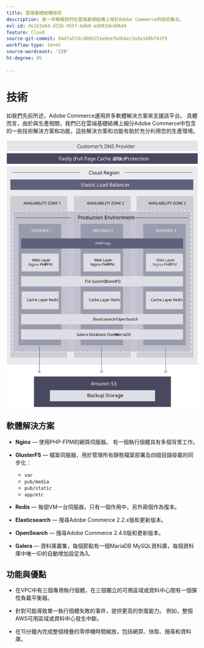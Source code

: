 ```yaml
---
title: 雲端基礎結構技術
description: 進一步瞭解我們在雲端基礎結構上用於Adobe Commerce的技術集合。
exl-id: de1b3a64-d32b-455f-bdb0-ad883dedd6d4
feature: Cloud
source-git-commit: 94d7a57dcd006251e8eefbdb4ec3a5e140bf43f9
workflow-type: tm+mt
source-wordcount: '229'
ht-degree: 0%

---
```


# 技術

如我們先前所述，Adobe Commerce運用許多軟體解決方案來支援該平台。 具體而言，由於與生產相關，我們已在雲端基礎結構上細分Adobe Commerce中包含的一些技術解決方案和功能，這些解決方案和功能有助於充分利用您的生產環境。

![圖表顯示雲端基礎結構技術上的Adobe Commerce](../../../assets/playbooks/infrastructure-technology.svg)

## 軟體解決方案

- **Nginx** — 使用PHP-FPM的網頁伺服器。 有一個執行個體具有多個背景工作。

- **GlusterFS** — 檔案伺服器，用於管理所有靜態檔案部署及四個目錄掛載的同步化：
   - `var`
   - `pub/media`
   - `pub/static`
   - `app/etc`

- **Redis** — 每個VM一台伺服器，只有一個作用中，另外兩個作為復本。

- **Elasticsearch** — 搜尋Adobe Commerce 2.2.x版和更新版本。

- **OpenSearch** — 搜尋Adobe Commerce 2.4.6版和更新版本。

- **Galera** — 資料庫叢集，每個節點有一個MariaDB MySQL資料庫，每個資料庫中唯一ID的自動增加設定為3。

## 功能與優點

- 在VPC中有三個專用執行個體，在三個獨立的可用區域或資料中心間有一個彈性負載平衡器。

- 針對可能導致單一執行個體失敗的事件，提供更高的恢復能力。 例如，整個AWS可用區域或資料中心發生中斷。

- 在15分鐘內完成整個棧疊的零停機時間縮放，包括網頁、快取、搜尋和資料庫。
